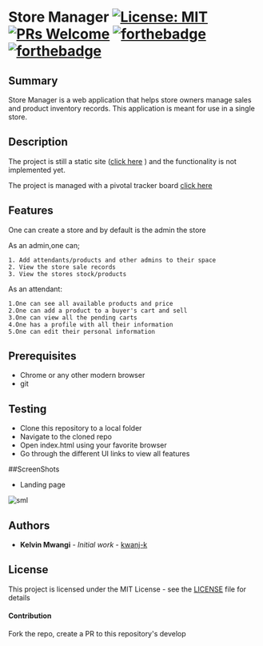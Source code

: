 # Store Manager [![License: MIT](https://img.shields.io/badge/License-MIT-yellow.svg)](https://opensource.org/licenses/MIT) [![PRs Welcome](https://img.shields.io/badge/PRs-welcome-brightgreen.svg?style=flat-square)](http://makeapullrequest.com) [![forthebadge](https://forthebadge.com/images/badges/uses-html.svg)](https://forthebadge.com) [![forthebadge](https://forthebadge.com/images/badges/uses-css.svg)](https://forthebadge.com)

## Summary

Store Manager is a web application that helps store owners manage sales and product inventory records. This application is meant for use in a single store.

## Description
The project is still a static site ([click here](https://kwanj-k.github.io/store_manager/UI/html/index.html) ) and the functionality is not implemented yet.

The project is managed with a pivotal tracker board [click here](https://www.pivotaltracker.com/n/projects/2202775)

## Features
One can create a store and by default is the admin the store

As an admin,one can;
```
1. Add attendants/products and other admins to their space
2. View the store sale records
3. View the stores stock/products 
```

As an attendant:
```
1.One can see all available products and price
2.One can add a product to a buyer's cart and sell
3.One can view all the pending carts
4.One has a profile with all their information
5.One can edit their personal information
```

## Prerequisites

* Chrome or any other modern browser
* git


## Testing

 * Clone this repository to a local folder
 * Navigate to the cloned repo
 * Open index.html using your favorite browser
 * Go through the different UI links to view all features

##ScreenShots

* Landing page

![sml](https://user-images.githubusercontent.com/33450849/47312876-2fa1fc80-d646-11e8-920b-c8c5792a6350.png)

## Authors

* **Kelvin Mwangi** - *Initial work* - [kwanj-k](https://github.com/kwanj-k)

## License

This project is licensed under the MIT License - see the [LICENSE](LICENSE) file for details

#### Contribution
Fork the repo, create a PR to this repository's develop